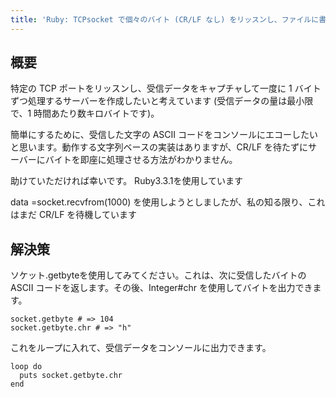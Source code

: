```yaml
---
title: 'Ruby: TCPsocket で個々のバイト (CR/LF なし) をリッスンし、ファイルに書き込みます'
---
```


## 概要
特定の TCP ポートをリッスンし、受信データをキャプチャして一度に 1 バイトずつ処理するサーバーを作成したいと考えています (受信データの量は最小限で、1 時間あたり数キロバイトです)。

簡単にするために、受信した文字の ASCII コードをコンソールにエコーしたいと思います。動作する文字列ベースの実装はありますが、CR/LF を待たずにサーバーにバイトを即座に処理させる方法がわかりません。

助けていただければ幸いです。 Ruby3.3.1を使用しています

data =socket.recvfrom(1000) を使用しようとしましたが、私の知る限り、これはまだ CR/LF を待機しています

## 解決策
ソケット.getbyteを使用してみてください。これは、次に受信したバイトの ASCII コードを返します。その後、Integer#chr を使用してバイトを出力できます。

```
socket.getbyte # => 104
socket.getbyte.chr # => "h"

```
これをループに入れて、受信データをコンソールに出力できます。

```
loop do
  puts socket.getbyte.chr
end

```
